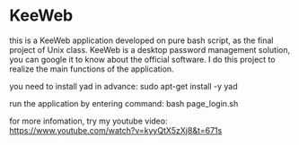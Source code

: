 # KeeWeb

this is a KeeWeb application developed on pure bash script, as the final project of Unix class.
KeeWeb is a desktop password management solution, you can google it to know about the official software.
I do this project to realize the main functions of the application.

you need to install yad in advance: sudo apt-get install -y yad

run the application by entering command: bash page_login.sh

for more infomation, try my youtube video: https://www.youtube.com/watch?v=kyyQtX5zXj8&t=671s

